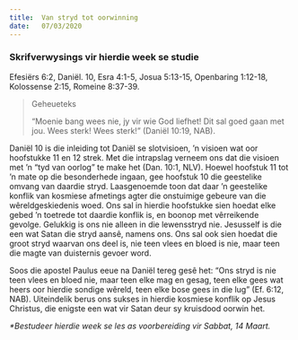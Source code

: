 ```yaml
---
title:  Van stryd tot oorwinning
date:   07/03/2020
---
```


### Skrifverwysings vir hierdie week se studie
Efesiërs 6:2, Daniël. 10,  Esra 4:1-5, Josua 5:13-15, Openbaring 1:12-18, Kolossense 2:15, Romeine 8:37-39. 

> <p>Geheueteks</p> 
> “Moenie bang wees nie, jy vir wie God liefhet! Dit sal goed gaan met jou. Wees sterk! Wees sterk!” (Daniël 10:19, NAB). 

Daniël 10 is die inleiding tot Daniël se slotvisioen, ’n visioen wat oor hoofstukke 11 en 12 strek. Met die intrapslag verneem ons dat die visioen met ’n “tyd van oorlog” te make het (Dan. 10:1, NLV). Hoewel hoofstuk 11 tot ’n mate op die besonderhede ingaan, gee hoofstuk 10 die geestelike omvang van daardie stryd. Laasgenoemde toon dat daar ’n geestelike konflik van kosmiese afmetings agter die onstuimige gebeure van die wêreldgeskiedenis woed. Ons sal in hierdie hoofstukke sien hoedat elke gebed ’n toetrede tot daardie konflik is, en boonop met vêrreikende gevolge. Gelukkig is ons nie alleen in die lewensstryd nie. Jesusself is die een wat Satan die stryd aansê, namens ons. Ons sal ook sien hoedat die groot stryd waarvan ons deel is, nie teen vlees en bloed is nie, maar teen die magte van duisternis gevoer word. 

Soos die apostel Paulus eeue na Daniël tereg gesê het: “Ons stryd is nie teen vlees en bloed nie, maar teen elke mag en gesag, teen elke gees wat heers oor hierdie sondige wêreld, teen elke bose gees in die lug” (Ef. 6:12, NAB). Uiteindelik berus ons sukses in hierdie kosmiese konflik op Jesus Christus, die enigste een wat vir Satan deur sy kruisdood oorwin het. 

_*Bestudeer hierdie week se les as voorbereiding vir Sabbat, 14 Maart._